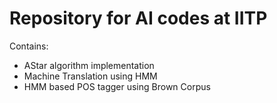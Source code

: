 # Repository for AI codes at IITP
Contains:
* AStar algorithm implementation
* Machine Translation using HMM
* HMM based POS tagger using Brown Corpus
